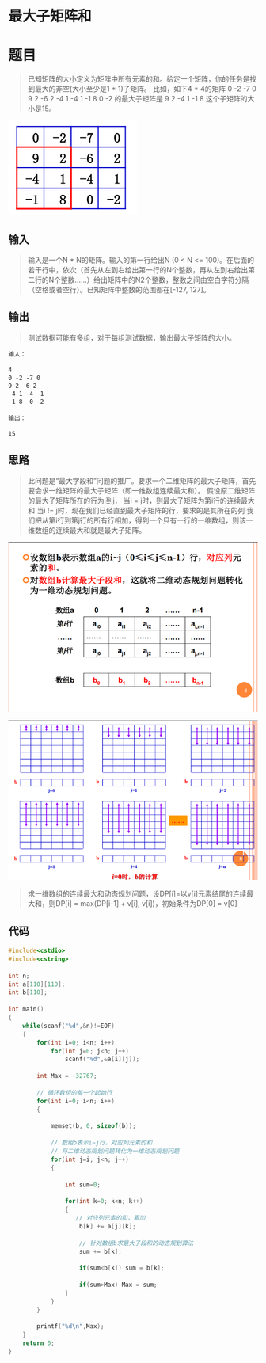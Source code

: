 最大子矩阵和
===========

# 题目
> 已知矩阵的大小定义为矩阵中所有元素的和。给定一个矩阵，你的任务是找到最大的非空(大小至少是1 * 1)子矩阵。 比如，如下4 * 4的矩阵 0 -2 -7 0 9 2 -6 2 -4 1 -4 1 -1 8 0 -2 的最大子矩阵是 9 2 -4 1 -1 8 这个子矩阵的大小是15。

![image](https://github.com/ShaoQiBNU/Maximum_submatrix_sum/blob/master/images/1.jpeg)

## 输入
> 输入是一个N * N的矩阵。输入的第一行给出N (0 < N <= 100)。在后面的若干行中，依次（首先从左到右给出第一行的N个整数，再从左到右给出第二行的N个整数……）给出矩阵中的N2个整数，整数之间由空白字符分隔（空格或者空行）。已知矩阵中整数的范围都在[-127, 127]。

## 输出
> 测试数据可能有多组，对于每组测试数据，输出最大子矩阵的大小。

```shell
输入：

4
0 -2 -7 0
9 2 -6 2
-4 1 -4  1
-1 8  0 -2

输出：

15
```

## 思路

> 此问题是“最大字段和”问题的推广。要求一个二维矩阵的最大子矩阵，首先要会求一维矩阵的最大子矩阵（即一维数组连续最大和）。
> 假设原二维矩阵的最大子矩阵所在的行为i到j，
  当i = j时，则最大子矩阵为第i行的连续最大和
  当i != j时，现在我们已经直到最大子矩阵的行，要求的是其所在的列
  我们把从第i行到第j行的所有行相加，得到一个只有一行的一维数组，则该一维数组的连续最大和就是最大子矩阵。

![image](https://github.com/ShaoQiBNU/Maximum_submatrix_sum/blob/master/images/2.jpeg)

![image](https://github.com/ShaoQiBNU/Maximum_submatrix_sum/blob/master/images/3.jpeg)

> 求一维数组的连续最大和动态规划问题，设DP[i]=以v[i]元素结尾的连续最大和，则DP[i] = max(DP[i-1] + v[i], v[i])，初始条件为DP[0] = v[0]

## 代码
```C++
#include<cstdio>
#include<cstring>

int n;
int a[110][110];
int b[110];

int main()
{
    while(scanf("%d",&n)!=EOF)
    {
        for(int i=0; i<n; i++)
            for(int j=0; j<n; j++)
                scanf("%d",&a[i][j]);

        int Max = -32767;

        // 循环数组的每一个起始行
        for(int i=0; i<n; i++)
        {

            memset(b, 0, sizeof(b));

            // 数组b表示i~j行，对应列元素的和
            // 将二维动态规划问题转化为一维动态规划问题
            for(int j=i; j<n; j++)
            {
                
                int sum=0;

                for(int k=0; k<n; k++)
                {
                   // 对应列元素的和，累加
                    b[k] += a[j][k];

                    // 针对数组b求最大子段和的动态规划算法
                    sum += b[k];

                    if(sum<b[k]) sum = b[k];

                    if(sum>Max) Max = sum;
                }
            }
        }
        
        printf("%d\n",Max);
    }
    return 0;
}
```

